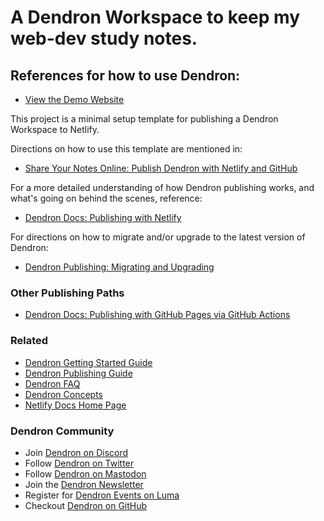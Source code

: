 # A Dendron Workspace to keep my web-dev study notes.

## References for how to use Dendron:

- [View the Demo Website](https://link.dendron.so/netlify-demo)

This project is a minimal setup template for publishing a Dendron Workspace to Netlify.

Directions on how to use this template are mentioned in:

- [Share Your Notes Online: Publish Dendron with Netlify and GitHub](https://blog.dendron.so/notes/7h7zZkjF4Yqz8XSrHS1je)

For a more detailed understanding of how Dendron publishing works, and what's going on behind the scenes, reference:

- [Dendron Docs: Publishing with Netlify](https://wiki.dendron.so/notes/yetuum6o9wZi6eVJQBbQb)

For directions on how to migrate and/or upgrade to the latest version of Dendron:

- [Dendron Publishing: Migrating and Upgrading](https://wiki.dendron.so/notes/rYbs1qLh9VJBXCJlSzMt4/)

### Other Publishing Paths

- [Dendron Docs: Publishing with GitHub Pages via GitHub Actions](https://wiki.dendron.so/notes/FnK2ws6w1uaS1YzBUY3BR/)

### Related

- [Dendron Getting Started Guide](https://wiki.dendron.so/notes/678c77d9-ef2c-4537-97b5-64556d6337f1/)
- [Dendron Publishing Guide](https://wiki.dendron.so/notes/4ushYTDoX0TYQ1FDtGQSg/)
- [Dendron FAQ](https://wiki.dendron.so/notes/683740e3-70ce-4a47-a1f4-1f140e80b558/)
- [Dendron Concepts](https://wiki.dendron.so/notes/c6fd6bc4-7f75-4cbb-8f34-f7b99bfe2d50/)
- [Netlify Docs Home Page](https://docs.netlify.com/)

### Dendron Community

- Join [Dendron on Discord](https://link.dendron.so/discord)
- Follow [Dendron on Twitter](https://link.dendron.so/twitter)
- Follow [Dendron on Mastodon](https://link.dendron.so/mastodon)
- Join the [Dendron Newsletter](https://link.dendron.so/newsletter)
- Register for [Dendron Events on Luma](https://link.dendron.so/luma)
- Checkout [Dendron on GitHub](https://link.dendron.so/github)
